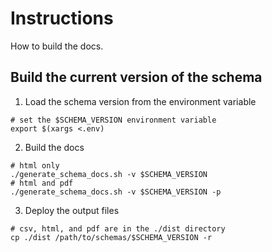 # Instructions

How to build the docs. 

## Build the current version of the schema

1. Load the schema version from the environment variable
```shell
# set the $SCHEMA_VERSION environment variable
export $(xargs <.env)
```

2. Build the docs
```shell
# html only
./generate_schema_docs.sh -v $SCHEMA_VERSION
# html and pdf
./generate_schema_docs.sh -v $SCHEMA_VERSION -p
```

3. Deploy the output files

```shell
# csv, html, and pdf are in the ./dist directory
cp ./dist /path/to/schemas/$SCHEMA_VERSION -r
```